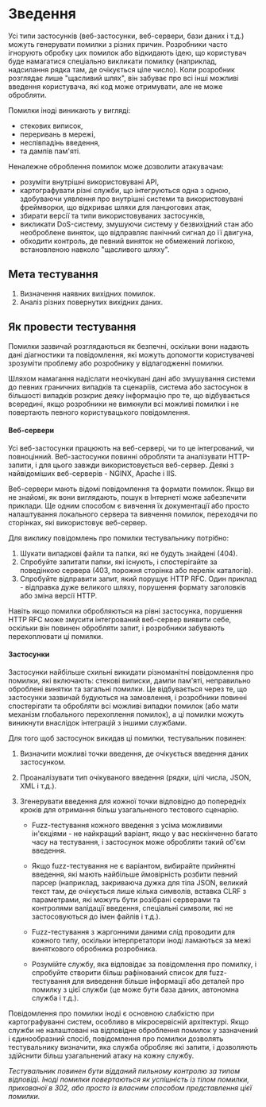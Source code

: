 # Зведення

Усі типи застосунків (веб-застосунки, веб-сервери, бази даних і т.д.) можуть генерувати помилки з різних причин. Розробники часто ігнорують обробку цих помилок або відкидають ідею, що користувач буде намагатися спеціально викликати помилку (наприклад, надсилання рядка там, де очікується ціле число). Коли розробник розглядає лише "щасливий шлях", він забуває про всі інші можливі введення користувача, які код може отримувати, але не може обробляти.

Помилки іноді виникають у вигляді:

- стекових виписок,
- переривань в мережі,
- неспівпадінь введення,
- та дампів пам'яті.

Неналежне оброблення помилок може дозволити атакувачам:

- розуміти внутрішні використовувані API,
- картографувати різні служби, що інтегруються одна з одною, здобуваючи уявлення про внутрішні системи та використовувані фреймворки, що відкриває шляхи для ланцюгових атак,
- збирати версії та типи використовуваних застосунків,
- викликати DoS-систему, змушуючи систему у безвихідний стан або необроблене виняток, що відправляє панічний сигнал до її двигуна,
- обходити контроль, де певний виняток не обмежений логікою, встановленою навколо "щасливого шляху".

## Мета тестування

1. Визначення наявних вихідних помилок.
2. Аналіз різних повернутих вихідних даних.

## Як провести тестування

Помилки зазвичай розглядаються як безпечні, оскільки вони надають дані діагностики та повідомлення, які можуть допомогти користувачеві зрозуміти проблему або розробнику у відлагодженні помилки.

Шляхом намагання надіслати неочікувані дані або змушування системи до певних граничних випадків та сценаріїв, система або застосунок в більшості випадків розкриє деяку інформацію про те, що відбувається всередині, якщо розробники не вимкнули всі можливі помилки і не повертають певного користувацького повідомлення.

#### Веб-сервери

Усі веб-застосунки працюють на веб-сервері, чи то це інтегрований, чи повноцінний. Веб-застосунки повинні обробляти та аналізувати HTTP-запити, і для цього завжди використовується веб-сервер. Деякі з найвідоміших веб-серверів - NGINX, Apache і IIS.

Веб-сервери мають відомі повідомлення та формати помилок. Якщо ви не знайомі, як вони виглядають, пошук в Інтернеті може забезпечити приклади. Ще одним способом є вивчення їх документації або просто налаштування локального сервера та вивчення помилок, переходячи по сторінках, які використовує веб-сервер.

Для виклику повідомлень про помилки тестувальнику потрібно:

1. Шукати випадкові файли та папки, які не будуть знайдені (404).
2. Спробуйте запитати папки, які існують, і спостерігайте за поведінкою сервера (403, порожня сторінка або перелік каталогів).
3. Спробуйте відправити запит, який порушує HTTP RFC. Один приклад - відправка дуже великого шляху, порушення формату заголовків або зміна версії HTTP.

Навіть якщо помилки обробляються на рівні застосунка, порушення HTTP RFC може змусити інтегрований веб-сервер виявити себе, оскільки він повинен обробляти запит, і розробники забувають перехоплювати ці помилки.

#### Застосунки

Застосунки найбільше схильні викидати різноманітні повідомлення про помилки, які включають: стекові виписки, дампи пам'яті, неправильно оброблені винятки та загальні помилки. Це відбувається через те, що застосунки зазвичай будуються на замовлення, і розробники повинні спостерігати та обробляти всі можливі випадки помилок (або мати механізм глобального перехоплення помилок), а ці помилки можуть виникнути внаслідок інтеграцій з іншими службами.

Для того щоб застосунок викидав ці помилки, тестувальник повинен:

1. Визначити можливі точки введення, де очікується введення даних застосунком.
2. Проаналізувати тип очікуваного введення (рядки, цілі числа, JSON, XML і т.д.).
3. Згенерувати введення для кожної точки відповідно до попередніх кроків для отримання більш узагальненого тестового сценарію.

   - Fuzz-тестування кожного введення з усіма можливими ін'єкціями - не найкращий варіант, якщо у вас нескінченно багато часу на тестування, і застосунок може обробляти такий об'єм введення.

   - Якщо fuzz-тестування не є варіантом, вибирайте прийнятні введення, які мають найбільше ймовірність розбити певний парсер (наприклад, закриваюча дужка для тіла JSON, великий текст там, де очікується лише кілька символів, вставка CLRF з параметрами, які можуть бути розібрані серверами та контролями валідації введення, спеціальні символи, які не застосовуються до імен файлів і т.д.).

   - Fuzz-тестування з жаргонними даними слід проводити для кожного типу, оскільки інтерпретатори іноді ламаються за межі виняткового обробника розробника.

   - Розумійте службу, яка відповідає за повідомлення про помилку, і спробуйте створити більш рафінований список для fuzz-тестування для виведення більше інформації або деталей про помилку з цієї служби (це може бути база даних, автономна служба і т.д.).

Повідомлення про помилки іноді є основною слабкістю при картографуванні систем, особливо в мікросервісній архітектурі. Якщо служби не налаштовані на відповідне оброблення помилок у зазначений і єдинообразний спосіб, повідомлення про помилки дозволять тестувальнику визначити, яка служба обробляє які запити, і дозволяють здійснити більш узагальнений атаку на кожну службу.

<i>Тестувальник повинен бути відданий пильному контролю за типом відповіді. Іноді помилки повертаються як успішність із тілом помилки, прихованої в 302, або просто із власним способом представлення цієї помилки.</i>
